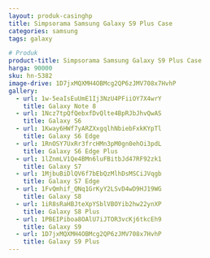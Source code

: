```yaml
---
layout: produk-casinghp
title: Simpsorama Samsung Galaxy S9 Plus Case
categories: samsung
tags: galaxy

# Produk
product-title: Simpsorama Samsung Galaxy S9 Plus Case
harga: 90000
sku: hn-5382
image-drive: 1D7jxMQXMH4OBMcg2QP6zJMV708x7HvhP
gallery:
  - url: 1w-5eaIsEuUmE1Ij3NzU4PFiiOY7X4wrY
    title: Galaxy Note 8
  - url: 1Ncz7tpQfQebxfDvQlte4BpRJbJhvQwAS
    title: Galaxy S6
  - url: 1Kway6HWf7yARZXxgqlhNbiebFxkKYpTl
    title: Galaxy S6 Edge
  - url: 1RnOSY7UxRr3frcHMn3pM0gn0ehOi3pdL
    title: Galaxy S6 Edge Plus
  - url: 1lZnmLV1Qe4BMn6luFBitbJd47RF92zk1
    title: Galaxy S7
  - url: 1MjbuBiDlQV6f7bEbQzMlhDsMSCiJVqgb
    title: Galaxy S7 Edge
  - url: 1FvQmhif_QNq1GrKyY2LSvD4wD9HJ19WG
    title: Galaxy S8
  - url: 1iR8sRaHBJteXpYSblVBOYib2hw22ynXP
    title: Galaxy S8 Plus
  - url: 1PBEIPiboa8OAlU7iJTOR3vcKj6tkcEh9
    title: Galaxy S9
  - url: 1D7jxMQXMH4OBMcg2QP6zJMV708x7HvhP
    title: Galaxy S9 Plus
---
```

